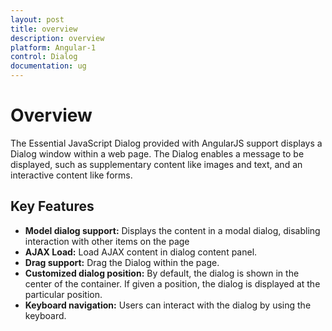 ```yaml
---
layout: post
title: overview
description: overview
platform: Angular-1
control: Dialog
documentation: ug
---
```

# Overview
The Essential JavaScript Dialog provided with AngularJS support displays a Dialog window within a web page. The Dialog enables a message to be displayed, such as supplementary content like images and text, and an interactive content like forms.

## Key Features

*	**Model dialog support:** Displays the content in a modal dialog, disabling interaction with other items on the page
*	**AJAX Load:** Load AJAX content in dialog content panel.
*	**Drag support:** Drag the Dialog within the page.
*	**Customized dialog position:** By default, the dialog is shown in the center of the container. If given a position, the dialog is displayed at the particular position.
*	**Keyboard navigation:** Users can interact with the dialog by using the keyboard.



